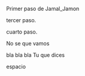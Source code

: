 Primer paso de Jamal_Jamon

tercer paso.

cuarto paso.

No se que vamos

bla bla bla
Tu que dices

espacio
